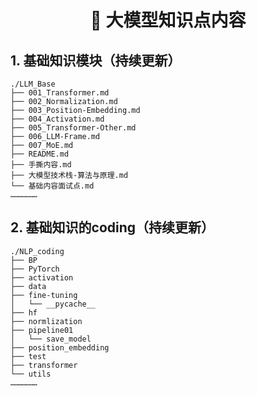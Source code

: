 <h1 align="center"> <p>🤗 大模型知识点内容</p></h1>

## 1. 基础知识模块（持续更新）

```shell
./LLM_Base
├── 001_Transformer.md
├── 002_Normalization.md
├── 003_Position-Embedding.md
├── 004_Activation.md
├── 005_Transformer-Other.md
├── 006_LLM-Frame.md
├── 007_MoE.md
├── README.md
├── 手撕内容.md
├── 大模型技术栈-算法与原理.md
└── 基础内容面试点.md
………………
```



## 2. 基础知识的coding（持续更新）

```shell
./NLP_coding
├── BP
├── PyTorch
├── activation
├── data
├── fine-tuning
│   └── __pycache__
├── hf
├── normlization
├── pipeline01
│   └── save_model
├── position_embedding
├── test
├── transformer
└── utils
………………
```

